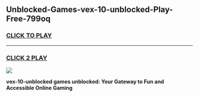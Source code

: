 
## Unblocked-Games-vex-10-unblocked-Play-Free-799oq
<h3>
<a href="https://premium76.site?title=vex-10-unblocked&ref=20M">CLICK TO PLAY</a></h3>
<hr>

<h3>
<a href="https://premium76.site?title=vex-10-unblocked&ref=20M">CLICK 2 PLAY</a>
  
</h3>

<a href="https://premium76.site?title=vex-10-unblocked&ref=19M"><img src="https://clearcache.store/games.png"></a>


**vex-10-unblocked games unblocked: Your Gateway to Fun and Accessible Online Gaming**
